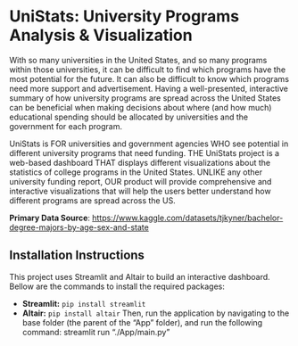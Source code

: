 # UniStats: University Programs Analysis & Visualization

With so many universities in the United States, and so many programs within those universities, it can be difficult to find which programs have the most potential for the future. It can also be difficult to know which programs need more support and advertisement. Having a well-presented, interactive summary of how university programs are spread across the United States can be beneficial when making decisions about where (and how much) educational spending should be allocated by universities and the government for each program.

UniStats is FOR universities and government agencies WHO see potential in different university programs that need funding. THE UniStats project is a web-based dashboard THAT displays different visualizations about the statistics of college programs in the United States. UNLIKE any other university funding report, OUR product will provide comprehensive and interactive visualizations that will help the users better understand how different programs are spread across the US.

**Primary Data Source**: https://www.kaggle.com/datasets/tjkyner/bachelor-degree-majors-by-age-sex-and-state

## Installation Instructions
This project uses Streamlit and Altair to build an interactive dashboard. Bellow are the commands to install the required packages:
- **Streamlit:** `pip install streamlit`
- **Altair:** `pip install altair`
Then, run the application by navigating to the base folder (the parent of the “App” folder), and run the following command:
streamlit run “./App/main.py”
